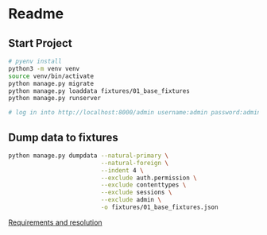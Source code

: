 # Readme

## Start Project
```bash
# pyenv install
python3 -m venv venv
source venv/bin/activate
python manage.py migrate
python manage.py loaddata fixtures/01_base_fixtures
python manage.py runserver

# log in into http://localhost:8000/admin username:admin password:admin
```

## Dump data to fixtures
```bash
python manage.py dumpdata --natural-primary \
                          --natural-foreign \
                          --indent 4 \
                          --exclude auth.permission \
                          --exclude contenttypes \
                          --exclude sessions \
                          --exclude admin \
                          -o fixtures/01_base_fixtures.json
```

[Requirements and resolution](./Q&A.md)
